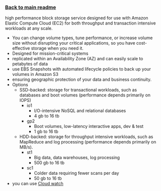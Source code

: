 ### [Back to main readme](Readme.md)

high performance block storage service designed for use with Amazon Elastic Compute Cloud (EC2) for both throughput and transaction intensive workloads at any scale.

- You can change volume types, tune performance, or increase volume size without disrupting your critical applications, so you have cost-effective storage when you need it.
- Designed for mission-critical systems
- replicated within an Availability Zone (AZ) and can easily scale to petabytes of data
- use EBS Snapshots with automated lifecycle policies to back up your volumes in Amazon S3
- ensuring geographic protection of your data and business continuity.
- Options
	- SSD-backed: storage for transactional workloads, such as databases and boot volumes (performance depends primarily on IOPS)
		- io1
			- I/O-intensive NoSQL and relational databases
			- 4 gb to 16 tb
		- gp2
			- Boot volumes, low-latency interactive apps, dev & test
			- 1 gb to 16 tb
	- HDD-backed: storage for throughput intensive workloads, such as MapReduce and log processing (performance depends primarily on MB/s).
		- st1
			- Big data, data warehouses, log processing
			- 500 gb to 16 tb
		- sc1
			- Colder data requiring fewer scans per day
			- 50 gb to 16 tb
- you can use [Cloud watch](Cloudwatch.md)